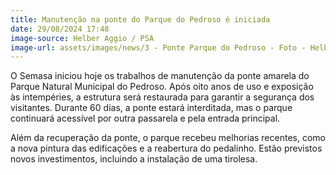 ```yaml
---
title: Manutenção na ponte do Parque do Pedroso é iniciada
date: 29/08/2024 17:48
image-source: Helber Aggio / PSA
image-url: assets/images/news/3 - Ponte Parque do Pedroso - Foto - Helber Aggio_PSA (18).jpeg
---
```


O Semasa iniciou hoje os trabalhos de manutenção da ponte amarela do Parque Natural Municipal do Pedroso. Após oito anos de uso e exposição às intempéries, a estrutura será restaurada para garantir a segurança dos visitantes. Durante 60 dias, a ponte estará interditada, mas o parque continuará acessível por outra passarela e pela entrada principal.

Além da recuperação da ponte, o parque recebeu melhorias recentes, como a nova pintura das edificações e a reabertura do pedalinho. Estão previstos novos investimentos, incluindo a instalação de uma tirolesa.